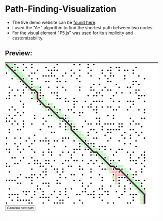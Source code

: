 # Path-Finding-Visualization

- The live demo website can be [found here](https://mohammadmitwaly.github.io/Path-Finding-Visualization/).
- I used the "A\*" algorithm to find the shortest path between two nodes.
- For the visual element "P5.js" was used for its simplicity and customizability.

## Preview:

![Preview-image-of-the-website](docs/images/Path-Finding-Preview.png)
